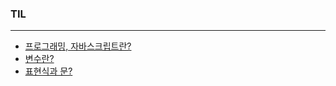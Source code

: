 ### TIL

---

- [프로그래밍, 자바스크립트란?](https://github.com/gyumk/TIL/blob/master/2020-04/0420-TIL.md)
- [변수란?]([https://github.com/gyumk/TIL/blob/master/2020-04/0421-TIL.md#%EB%B3%80%EC%88%98](https://github.com/gyumk/TIL/blob/master/2020-04/0421-TIL.md#변수))
- [표현식과 문?]([https://github.com/gyumk/TIL/blob/master/2020-04/0421-TIL.md#%ED%91%9C%ED%98%84%EC%8B%9D%EA%B3%BC-%EB%AC%B8](https://github.com/gyumk/TIL/blob/master/2020-04/0421-TIL.md#표현식과-문))